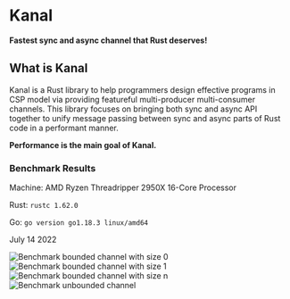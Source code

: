 # Kanal
**Fastest sync and async channel that Rust deserves!**

## What is Kanal
Kanal is a Rust library to help programmers design effective programs in CSP model via providing featureful multi-producer multi-consumer channels.
This library focuses on bringing both sync and async API together to unify message passing between sync and async parts of Rust code in a performant manner.

**Performance is the main goal of Kanal.**

### Benchmark Results

Machine: AMD Ryzen Threadripper 2950X 16-Core Processor

Rust: `rustc 1.62.0`

Go: `go version go1.18.3 linux/amd64`

July 14 2022

![Benchmark bounded channel with size 0](https://i.imgur.com/vEBirUw.png)
![Benchmark bounded channel with size 1](https://i.imgur.com/iDETIAK.png)
![Benchmark bounded channel with size n](https://i.imgur.com/qdjXzyh.png)
![Benchmark unbounded channel](https://i.imgur.com/idxEm3k.png)